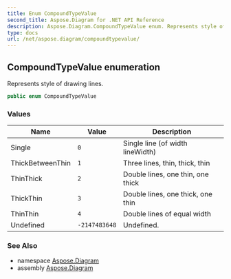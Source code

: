```yaml
---
title: Enum CompoundTypeValue
second_title: Aspose.Diagram for .NET API Reference
description: Aspose.Diagram.CompoundTypeValue enum. Represents style of drawing lines
type: docs
url: /net/aspose.diagram/compoundtypevalue/
---
```

## CompoundTypeValue enumeration

Represents style of drawing lines.

```csharp
public enum CompoundTypeValue
```

### Values

| Name | Value | Description |
| --- | --- | --- |
| Single | `0` | Single line (of width lineWidth) |
| ThickBetweenThin | `1` | Three lines, thin, thick, thin |
| ThinThick | `2` | Double lines, one thin, one thick |
| ThickThin | `3` | Double lines, one thick, one thin |
| ThinThin | `4` | Double lines of equal width |
| Undefined | `-2147483648` | Undefined. |

### See Also

* namespace [Aspose.Diagram](../../aspose.diagram/)
* assembly [Aspose.Diagram](../../)


